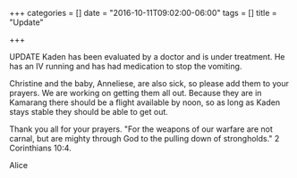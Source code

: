 +++
categories = []
date = "2016-10-11T09:02:00-06:00"
tags = []
title = "Update"

+++

UPDATE
Kaden has been evaluated by a doctor and is under treatment. He has an IV running and has had medication to stop the vomiting.

Christine and the baby, Anneliese, are also sick, so please add them to your prayers. We are working on getting them all out. Because they are in Kamarang there should be a flight available by noon, so as long as Kaden stays stable they should be able to get out.

Thank you all for your prayers. "For the weapons of our warfare are not carnal, but are mighty through God to the pulling down of strongholds." 2 Corinthians 10:4.

Alice
